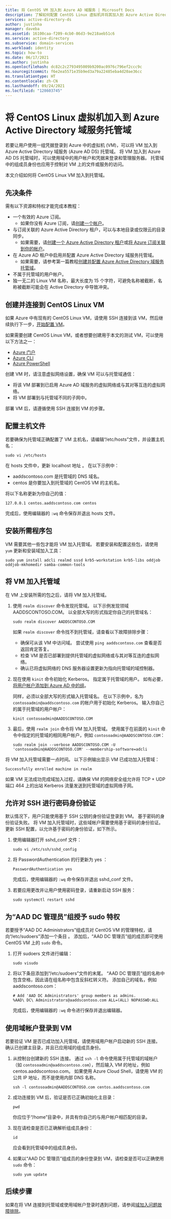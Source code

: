 ```yaml
---
title: 将 CentOS VM 加入到 Azure AD 域服务 | Microsoft Docs
description: 了解如何配置 CentOS Linux 虚拟机并将其加入到 Azure Active Directory 域服务托管域。
services: active-directory-ds
author: justinha
manager: daveba
ms.assetid: 16100caa-f209-4cb0-86d3-9e218aeb51c6
ms.service: active-directory
ms.subservice: domain-services
ms.workload: identity
ms.topic: how-to
ms.date: 06/17/2021
ms.author: justinha
ms.openlocfilehash: dc82c2c2793495009b9200ac0976c796ef2ccc9c
ms.sourcegitcommit: f6e2ea5571e35b9ed3a79a22485eba4d20ae36cc
ms.translationtype: HT
ms.contentlocale: zh-CN
ms.lasthandoff: 09/24/2021
ms.locfileid: "128603745"
---
```

# <a name="join-a-centos-linux-virtual-machine-to-an-azure-active-directory-domain-services-managed-domain"></a>将 CentOS Linux 虚拟机加入到 Azure Active Directory 域服务托管域

若要让用户使用一组凭据登录到 Azure 中的虚拟机 (VM)，可以将 VM 加入到 Azure Active Directory 域服务 (Azure AD DS) 托管域。 将 VM 加入到 Azure AD DS 托管域时，可以使用域中的用户帐户和凭据来登录和管理服务器。 托管域中的组成员身份也应用于控制对 VM 上的文件或服务的访问。

本文介绍如何将 CentOS Linux VM 加入到托管域。

## <a name="prerequisites"></a>先决条件

需有以下资源和特权才能完成本教程：

* 一个有效的 Azure 订阅。
    * 如果你没有 Azure 订阅，请[创建一个帐户](https://azure.microsoft.com/free/?WT.mc_id=A261C142F)。
* 与订阅关联的 Azure Active Directory 租户，可以与本地目录或仅限云的目录同步。
    * 如果需要，请[创建一个 Azure Active Directory 租户][create-azure-ad-tenant]或[将 Azure 订阅关联到你的帐户][associate-azure-ad-tenant]。
* 在 Azure AD 租户中启用并配置 Azure Active Directory 域服务托管域。
    * 如果需要，请参考第一篇教程[创建并配置 Azure Active Directory 域服务托管域][create-azure-ad-ds-instance]。
* 不属于托管域的用户帐户。
* 独一无二的 Linux VM 名称，最大长度为 15 个字符，可避免名称被截断，名称被截断可能会在 Active Directory 中导致冲突。

## <a name="create-and-connect-to-a-centos-linux-vm"></a>创建并连接到 CentOS Linux VM

如果 Azure 中有现有的 CentOS Linux VM，请使用 SSH 连接到该 VM，然后继续执行下一步，[开始配置 VM](#configure-the-hosts-file)。

如果需要创建 CentOS Linux VM，或者想要创建用于本文的测试 VM，可以使用以下方法之一：

* [Azure 门户](../virtual-machines/linux/quick-create-portal.md)
* [Azure CLI](../virtual-machines/linux/quick-create-cli.md)
* [Azure PowerShell](../virtual-machines/linux/quick-create-powershell.md)

创建 VM 时，请注意虚拟网络设置，确保 VM 可以与托管域通信：

* 将该 VM 部署到已启用 Azure AD 域服务的虚拟网络或与其对等互连的虚拟网络。
* 将 VM 部署到与托管域不同的子网中。

部署 VM 后，请遵循使用 SSH 连接到 VM 的步骤。

## <a name="configure-the-hosts-file"></a>配置主机文件

若要确保为托管域正确配置了 VM 主机名，请编辑“/etc/hosts”文件，并设置主机名：

```console
sudo vi /etc/hosts
```

在 hosts 文件中，更新 localhost 地址 。 在以下示例中：

* aaddscontoso.com 是托管域的 DNS 域名。
* centos 是你要加入到托管域的 CentOS VM 的主机名。

将以下名称更新为你自己的值：

```console
127.0.0.1 centos.aaddscontoso.com centos
```

完成后，使用编辑器的 `:wq` 命令保存并退出 hosts 文件。

## <a name="install-required-packages"></a>安装所需程序包

VM 需要其他一些包才能将 VM 加入托管域。 若要安装和配置这些包，请使用 `yum` 更新和安装域加入工具：

```console
sudo yum install adcli realmd sssd krb5-workstation krb5-libs oddjob oddjob-mkhomedir samba-common-tools
```

## <a name="join-vm-to-the-managed-domain"></a>将 VM 加入托管域

在 VM 上安装所需的包之后，请将 VM 加入托管域。

1. 使用 `realm discover` 命令发现托管域。 以下示例发现领域 AADDSCONTOSO.COM。 以全部大写的形式指定你自己的托管域名：

    ```console
    sudo realm discover AADDSCONTOSO.COM
    ```

   如果 `realm discover` 命令找不到托管域，请查看以下故障排除步骤：

    * 确保可从该 VM 中访问域。 尝试使用 `ping aaddscontoso.com` 查看是否返回肯定答复。
    * 检查 VM 是否已部署到提供托管域的虚拟网络或与其对等互连的虚拟网络。
    * 确认已将虚拟网络的 DNS 服务器设置更新为指向托管域的域控制器。

1. 现在使用 `kinit` 命令初始化 Kerberos。 指定属于托管域的用户。 如有必要，[将用户帐户添加到 Azure AD 中的组](../active-directory/fundamentals/active-directory-groups-members-azure-portal.md)。

    同样，必须以全部大写的形式输入托管域名。 在以下示例中，名为 `contosoadmin@aaddscontoso.com` 的帐户用于初始化 Kerberos。 输入你自己的属于托管域的用户帐户：

    ```console
    kinit contosoadmin@AADDSCONTOSO.COM
    ```

1. 最后，使用 `realm join` 命令将 VM 加入托管域。 使用属于在前面的 `kinit` 命令中指定的托管域的相同用户帐户，例如 `contosoadmin@AADDSCONTOSO.COM`：

    ```console
    sudo realm join --verbose AADDSCONTOSO.COM -U 'contosoadmin@AADDSCONTOSO.COM' --membership-software=adcli
    ```

将 VM 加入托管域需要一点时间。 以下示例输出显示 VM 已成功加入托管域：

```output
Successfully enrolled machine in realm
```

如果 VM 无法成功完成域加入过程，请确保 VM 的网络安全组允许将 TCP + UDP 端口 464 上的出站 Kerberos 流量发送到托管域的虚拟网络子网。

## <a name="allow-password-authentication-for-ssh"></a>允许对 SSH 进行密码身份验证

默认情况下，用户只能使用基于 SSH 公钥的身份验证登录到 VM。 基于密码的身份验证失败。 将 VM 加入托管域时，这些域帐户需要使用基于密码的身份验证。 更新 SSH 配置，以允许基于密码的身份验证，如下所示。

1. 使用编辑器打开 sshd_conf 文件：

    ```console
    sudo vi /etc/ssh/sshd_config
    ```

1. 将 PasswordAuthentication 的行更新为 yes ：

    ```console
    PasswordAuthentication yes
    ```

    完成后，使用编辑器的 `:wq` 命令保存并退出 sshd_conf 文件。

1. 若要应用更改并让用户使用密码登录，请重新启动 SSH 服务：

    ```console
    sudo systemctl restart sshd
    ```

## <a name="grant-the-aad-dc-administrators-group-sudo-privileges"></a>为“AAD DC 管理员”组授予 sudo 特权

若要授予“AAD DC Administrators”组成员对 CentOS VM 的管理特权，请向“/etc/sudoers”添加一个条目 。 添加后，“AAD DC 管理员”组的成员即可使用 CentOS VM 上的 `sudo` 命令。

1. 打开 sudoers 文件进行编辑：

    ```console
    sudo visudo
    ```

1. 将以下条目添加到“/etc/sudoers”文件的末尾。 “AAD DC 管理员”组的名称中包含空格，因此请在组名称中包含反斜杠转义符。 添加自己的域名，例如 aaddscontoso.com：

    ```console
    # Add 'AAD DC Administrators' group members as admins.
    %AAD\ DC\ Administrators@aaddscontoso.com ALL=(ALL) NOPASSWD:ALL
    ```

    完成后，使用编辑器的 `:wq` 命令进行保存并退出编辑器。

## <a name="sign-in-to-the-vm-using-a-domain-account"></a>使用域帐户登录到 VM

若要验证 VM 是否已成功加入托管域，请使用域用户帐户启动新的 SSH 连接。 确认已创建主目录，并且已应用域的组成员身份。

1. 从控制台创建新的 SSH 连接。 通过 `ssh -l` 命令使用属于托管域的域帐户（如 `contosoadmin@aaddscontoso.com`），然后输入 VM 的地址，例如 centos.aaddscontoso.com。 如果使用 Azure Cloud Shell，请使用 VM 的公共 IP 地址，而不是使用内部 DNS 名称。

    ```console
    ssh -l contosoadmin@AADDSCONTOSO.com centos.aaddscontoso.com
    ```

1. 成功连接到 VM 后，验证是否已正确初始化主目录：

    ```console
    pwd
    ```

    你应位于“/home”目录中，并具有你自己的与用户帐户相匹配的目录。

1. 现在请检查是否已正确解析组成员身份：

    ```console
    id
    ```

    应会看到托管域中的组成员身份。

1. 如果以“AAD DC 管理员”组成员的身份登录到 VM，请检查是否可以正确使用 `sudo` 命令：

    ```console
    sudo yum update
    ```

## <a name="next-steps"></a>后续步骤

如果在将 VM 连接到托管域或使用域帐户登录时遇到问题，请参阅[域加入问题故障排除](join-windows-vm.md#troubleshoot-domain-join-issues)。

<!-- INTERNAL LINKS -->
[create-azure-ad-tenant]: ../active-directory/fundamentals/sign-up-organization.md
[associate-azure-ad-tenant]: ../active-directory/fundamentals/active-directory-how-subscriptions-associated-directory.md
[create-azure-ad-ds-instance]: tutorial-create-instance.md
